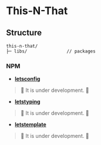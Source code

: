 # This-N-That

## Structure

``` 
this-n-that/
├─ libs/               // packages
```

### NPM

- [**letsconfig**](/apps/letsconfig/README.md)
> 🚧 It is under development. 🚧

- [**letstyping**](/apps/letstyping/README.md)
> 🚧 It is under development. 🚧

- [**letstemplate**](/apps/letstemplate/README.md)
> 🚧 It is under development. 🚧

